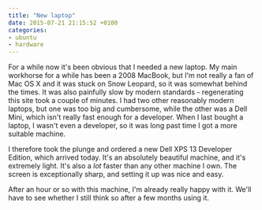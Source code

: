 ```yaml
---
title: "New laptop"
date: 2015-07-21 21:15:52 +0100
categories:
- ubuntu
- hardware
---
```


For a while now it's been obvious that I needed a new laptop. My main workhorse for a while has been a 2008 MacBook, but I'm not really a fan of Mac OS X and it was stuck on Snow Leopard, so it was somewhat behind the times. It was also painfully slow by modern standards - regenerating this site took a couple of minutes. I had two other reasonably modern laptops, but one was too big and cumbersome, while the other was a Dell Mini, which isn't really fast enough for a developer. When I last bought a laptop, I wasn't even a developer, so it was long past time I got a more suitable machine.

I therefore took the plunge and ordered a new Dell XPS 13 Developer Edition, which arrived today. It's an absolutely beautiful machine, and it's extremely light. It's also a *lot* faster than any other machine I own. The screen is exceptionally sharp, and setting it up was nice and easy.

After an hour or so with this machine, I'm already really happy with it. We'll have to see whether I still think so after a few months using it.
